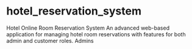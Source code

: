 # hotel_reservation_system
Hotel Online Room Reservation System An advanced web-based application for managing hotel room reservations with features for both admin and customer roles. Admins

